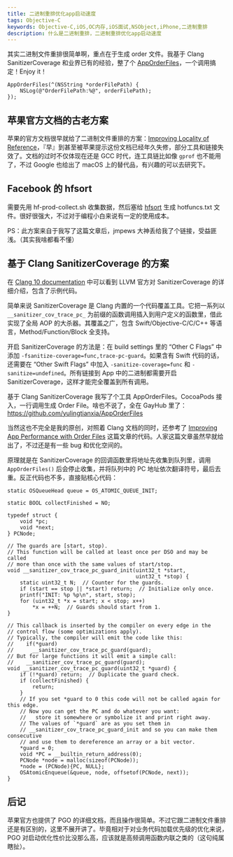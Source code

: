 ```yaml
---
title: 二进制重排优化app启动速度
tags: Objective-C
keywords: Objective-C,iOS,OC内存,iOS面试,NSObject,iPhone,二进制重排
description: 什么是二进制重排，二进制重排优化app启动速度
---
```


其实二进制文件重排很简单啊，重点在于生成 order 文件。我基于 Clang SanitizerCoverage 和业界已有的经验，整了个 [AppOrderFiles](https://github.com/yulingtianxia/AppOrderFiles)，一个调用搞定！Enjoy it！

```
AppOrderFiles(^(NSString *orderFilePath) {
    NSLog(@"OrderFilePath:%@", orderFilePath);
});
```



## 苹果官方文档的古老方案

苹果的官方文档很早就给了二进制文件重排的方案：[Improving Locality of Reference](https://developer.apple.com/library/archive/documentation/Performance/Conceptual/CodeFootprint/Articles/ImprovingLocality.html#//apple_ref/doc/uid/20001862-117091-BCIBJEBH)，『早』到甚至被苹果提示这份文档已经年久失修，部分工具和链接失效了。文档的过时不仅体现在还是 GCC 时代，连工具链比如像 `gprof` 也不能用了，不过 Google 也给出了 macOS 上的替代品，有兴趣的可以去研究下。

## Facebook 的 hfsort

需要先用 hf-prod-collect.sh 收集数据，然后塞给 [hfsort](https://github.com/facebook/hhvm/tree/master/hphp/tools/hfsort) 生成 hotfuncs.txt 文件。很好很强大，不过对于编程小白来说有一定的使用成本。

PS：此方案来自于我写了这篇文章后，jmpews 大神丢给我了个链接，受益匪浅。（其实我啥都看不懂）

## 基于 Clang SanitizerCoverage 的方案

在 [Clang 10 documentation](https://clang.llvm.org/docs/SanitizerCoverage.html#tracing-pcs) 中可以看到 LLVM 官方对 SanitizerCoverage 的详细介绍，包含了示例代码。

简单来说 SanitizerCoverage 是 Clang 内置的一个代码覆盖工具。它把一系列以 `__sanitizer_cov_trace_pc_` 为前缀的函数调用插入到用户定义的函数里，借此实现了全局 AOP 的大杀器。其覆盖之广，包含 Swift/Objective-C/C/C++ 等语言，Method/Function/Block 全支持。

开启 SanitizerCoverage 的方法是：在 build settings 里的 “Other C Flags” 中添加 `-fsanitize-coverage=func,trace-pc-guard`。如果含有 Swift 代码的话，还需要在 “Other Swift Flags” 中加入 `-sanitize-coverage=func` 和 `-sanitize=undefined`。所有链接到 App 中的二进制都需要开启 SanitizerCoverage，这样才能完全覆盖到所有调用。

基于 Clang SanitizerCoverage 我写了个工具 AppOrderFiles。CocoaPods 接入，一行调用生成 Order File。啥也不说了，全在 GayHub 里了：https://github.com/yulingtianxia/AppOrderFiles

当然这也不完全是我的原创，对照着 Clang 文档的同时，还参考了 [Improving App Performance with Order Files](https://medium.com/@michael.eisel/improving-app-performance-with-order-files-c7fff549907f) 这篇文章的代码。人家这篇文章虽然早就给出了，不过还是有一些 bug 和优化空间的。

原理就是在 SanitizerCoverage 的回调函数里将地址先收集到队列里，调用 `AppOrderFiles()` 后会停止收集，并将队列中的 PC 地址依次翻译符号，最后去重。反正代码也不多，直接贴核心代码：

```
static OSQueueHead queue = OS_ATOMIC_QUEUE_INIT;

static BOOL collectFinished = NO;

typedef struct {
    void *pc;
    void *next;
} PCNode;

// The guards are [start, stop).
// This function will be called at least once per DSO and may be called
// more than once with the same values of start/stop.
void __sanitizer_cov_trace_pc_guard_init(uint32_t *start,
                                         uint32_t *stop) {
    static uint32_t N;  // Counter for the guards.
    if (start == stop || *start) return;  // Initialize only once.
    printf("INIT: %p %p\n", start, stop);
    for (uint32_t *x = start; x < stop; x++)
        *x = ++N;  // Guards should start from 1.
}

// This callback is inserted by the compiler on every edge in the
// control flow (some optimizations apply).
// Typically, the compiler will emit the code like this:
//    if(*guard)
//      __sanitizer_cov_trace_pc_guard(guard);
// But for large functions it will emit a simple call:
//    __sanitizer_cov_trace_pc_guard(guard);
void __sanitizer_cov_trace_pc_guard(uint32_t *guard) {
    if (!*guard) return;  // Duplicate the guard check.
    if (collectFinished) {
        return;
    }
    // If you set *guard to 0 this code will not be called again for this edge.
    // Now you can get the PC and do whatever you want:
    //   store it somewhere or symbolize it and print right away.
    // The values of `*guard` are as you set them in
    // __sanitizer_cov_trace_pc_guard_init and so you can make them consecutive
    // and use them to dereference an array or a bit vector.
    *guard = 0;
    void *PC = __builtin_return_address(0);
    PCNode *node = malloc(sizeof(PCNode));
    *node = (PCNode){PC, NULL};
    OSAtomicEnqueue(&queue, node, offsetof(PCNode, next));
}
```

## 后记

苹果官方也提供了 PGO 的详细文档，而且操作很简单。不过它跟二进制文件重排还是有区别的，这里不展开讲了。毕竟相对于对业务代码加载优先级的优化来说，PGO 对启动优化性价比没那么高，应该就是高频调用函数内联之类的（这句纯属瞎扯）。